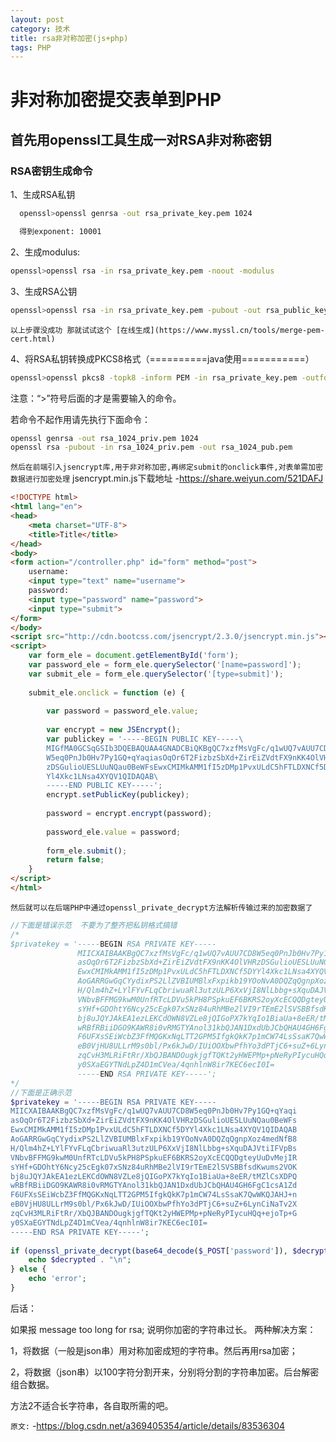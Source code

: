 ```yaml
---
layout: post
category: 技术
title: rsa非对称加密(js+php)
tags: PHP
---
```

# 非对称加密提交表单到PHP

## 首先用openssl工具生成一对RSA非对称密钥

### RSA密钥生成命令
1、生成RSA私钥
```zsh
  openssl>openssl genrsa -out rsa_private_key.pem 1024

  得到exponent: 10001
```
2、生成modulus:
```zsh
openssl>openssl rsa -in rsa_private_key.pem -noout -modulus 
```
3、生成RSA公钥
```zsh
openssl>openssl rsa -in rsa_private_key.pem -pubout -out rsa_public_key.pem
```

`以上步骤没成功 那就试试这个 [在线生成](https://www.myssl.cn/tools/merge-pem-cert.html) `

4、将RSA私钥转换成PKCS8格式（==========java使用===========）
```zsh
openssl>openssl pkcs8 -topk8 -inform PEM -in rsa_private_key.pem -outform PEM -nocrypt
```
注意：“>”符号后面的才是需要输入的命令。

若命令不起作用请先执行下面命令：
```zsh
openssl genrsa -out rsa_1024_priv.pem 1024
openssl rsa -pubout -in rsa_1024_priv.pem -out rsa_1024_pub.pem
```

`然后在前端引入jsencrypt库,用于非对称加密,再绑定submit的onclick事件,对表单需加密数据进行加密处理`
jsencrypt.min.js下载地址
-<https://share.weiyun.com/521DAFJ>
```html
<!DOCTYPE html>
<html lang="en">
<head>
    <meta charset="UTF-8">
    <title>Title</title>
</head>
<body>
<form action="/controller.php" id="form" method="post">
    username:
    <input type="text" name="username">
    password:
    <input type="password" name="password">
    <input type="submit">
</form>
</body>
<script src="http://cdn.bootcss.com/jsencrypt/2.3.0/jsencrypt.min.js"></script>
<script>
    var form_ele = document.getElementById('form');
    var password_ele = form_ele.querySelector('[name=password]');
    var submit_ele = form_ele.querySelector('[type=submit]');
 
    submit_ele.onclick = function (e) {
 
        var password = password_ele.value;
 
        var encrypt = new JSEncrypt();
        var publickey = '-----BEGIN PUBLIC KEY-----\
        MIGfMA0GCSqGSIb3DQEBAQUAA4GNADCBiQKBgQC7xzfMsVgFc/q1wUQ7vAUU7CD8\
        W5eq0PnJb0Hv7Py1GQ+qYaqiasOqOr6T2FizbzSbXd+ZirEiZVdtFX9nKK4OlVHR\
        zDSGulioUESLUuNQau0BeWFsEwxCMIMkAMM1fI5zDMp1PvxULdC5hFTLDXNCf5DY\
        Yl4Xkc1LNsa4XYQV1QIDAQAB\
        -----END PUBLIC KEY-----';
        encrypt.setPublicKey(publickey);
 
        password = encrypt.encrypt(password);
 
        password_ele.value = password;
 
        form_ele.submit();
        return false;
    }
</script>
</html>
```
`然后就可以在后端PHP中通过openssl_private_decrypt方法解析传输过来的加密数据了`

```php
//下面是错误示范  不要为了整齐把私钥格式搞错
/*
$privatekey = '-----BEGIN RSA PRIVATE KEY-----
               MIICXAIBAAKBgQC7xzfMsVgFc/q1wUQ7vAUU7CD8W5eq0PnJb0Hv7Py1GQ+qYaqi
               asOqOr6T2FizbzSbXd+ZirEiZVdtFX9nKK4OlVHRzDSGulioUESLUuNQau0BeWFs
               EwxCMIMkAMM1fI5zDMp1PvxULdC5hFTLDXNCf5DYYl4Xkc1LNsa4XYQV1QIDAQAB
               AoGARRGwGqCYydixPS2LlZVBIUMBlxFxpikb19YOoNvA0DQZqQgnpXoz4medNfB8
               H/Qlm4hZ+LYlFYvFLqCbriwuaRl3utzULP6XxVjI8NlLbbg+sXquDAJVtiIFVpBs
               VNbvBFFMG9kwM0UnfRTcLDVu5kPH8PSpkuEF6BKRS2oyXcECQQDgteyUuDvMejIR
               sYHf+GDOhtY6Ncy25cEgk07xSNz84uRhMBe2lVI9rTEmE2lSVSBBfsdKwums2VOK
               bj8uJQYJAkEA1ezLEKCdOWN8VZLe8jQIGoPX7kYqIo1BiaUa+8eER/tMZlCsXDPQ
               wRBfRBiiDGO9KAWR8i0vRMGTYAnol31kbQJAN1DxdUbJCbQHAU4GH6FgC1csA1Zd
               F6UFXsSEiWcbZ3FfMQGKxNqLTT2GPM5IfgkQkK7p1mCW74LsSsaK7QwWKQJAHJ+n
               eB0VjHU8ULLrM9s0bl/Px6kJwD/IUiOOXbwPfhYo3dPTjC6+suZ+6LynCiNaTv2X
               zqCvH3MLRiFtRr/XbQJBANDOugkjgfTQKt2yHWEPMp+pNeRyPIycuHQq+ejoTp+G
               y0SXaEGYTNdLpZ4D1mCVea/4qnhlnW8ir7KEC6ecI0I=
               -----END RSA PRIVATE KEY-----';
*/
//下面是正确示范
$privatekey = '-----BEGIN RSA PRIVATE KEY-----
MIICXAIBAAKBgQC7xzfMsVgFc/q1wUQ7vAUU7CD8W5eq0PnJb0Hv7Py1GQ+qYaqi
asOqOr6T2FizbzSbXd+ZirEiZVdtFX9nKK4OlVHRzDSGulioUESLUuNQau0BeWFs
EwxCMIMkAMM1fI5zDMp1PvxULdC5hFTLDXNCf5DYYl4Xkc1LNsa4XYQV1QIDAQAB
AoGARRGwGqCYydixPS2LlZVBIUMBlxFxpikb19YOoNvA0DQZqQgnpXoz4medNfB8
H/Qlm4hZ+LYlFYvFLqCbriwuaRl3utzULP6XxVjI8NlLbbg+sXquDAJVtiIFVpBs
VNbvBFFMG9kwM0UnfRTcLDVu5kPH8PSpkuEF6BKRS2oyXcECQQDgteyUuDvMejIR
sYHf+GDOhtY6Ncy25cEgk07xSNz84uRhMBe2lVI9rTEmE2lSVSBBfsdKwums2VOK
bj8uJQYJAkEA1ezLEKCdOWN8VZLe8jQIGoPX7kYqIo1BiaUa+8eER/tMZlCsXDPQ
wRBfRBiiDGO9KAWR8i0vRMGTYAnol31kbQJAN1DxdUbJCbQHAU4GH6FgC1csA1Zd
F6UFXsSEiWcbZ3FfMQGKxNqLTT2GPM5IfgkQkK7p1mCW74LsSsaK7QwWKQJAHJ+n
eB0VjHU8ULLrM9s0bl/Px6kJwD/IUiOOXbwPfhYo3dPTjC6+suZ+6LynCiNaTv2X
zqCvH3MLRiFtRr/XbQJBANDOugkjgfTQKt2yHWEPMp+pNeRyPIycuHQq+ejoTp+G
y0SXaEGYTNdLpZ4D1mCVea/4qnhlnW8ir7KEC6ecI0I=
-----END RSA PRIVATE KEY-----';
 
if (openssl_private_decrypt(base64_decode($_POST['password']), $decrypted, $privatekey)) {
    echo $decrypted . "\n";
} else {
    echo 'error';
}
```
后话：

如果报 message too long for rsa; 说明你加密的字符串过长。
两种解决方案：

1，将数据（一般是json串）用对称加密成短的字符串。然后再用rsa加密；

2，将数据（json串）以100字符分割开来，分别将分割的字符串加密。后台解密组合数据。

方法2不适合长字符串，各自取所需的吧。


`原文:`
-<https://blog.csdn.net/a369405354/article/details/83536304>

